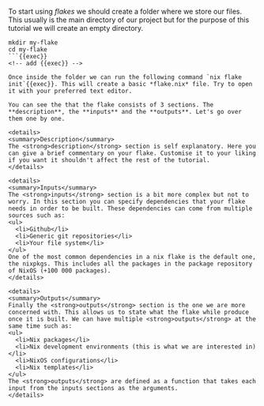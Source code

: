 <!--
    1. create folder for nix flake
    2. create nix flake
-->

To start using *flakes* we should create a folder where we store our files. This usually is the main directory of our project but for the purpose of this tutorial we will create an empty directory.

```
mkdir my-flake
cd my-flake
```{{exec}}
<!-- add {{exec}} -->

Once inside the folder we can run the following command `nix flake init`{{exec}}. This will create a basic *flake.nix* file. Try to open it with your preferred text editor.

You can see the that the flake consists of 3 sections. The **description**, the **inputs** and the **outputs**. Let's go over them one by one.

<details>
<summary>Description</summary>
The <strong>description</strong> section is self explanatory. Here you can give a brief commentary on your flake. Customise it to your liking if you want it shouldn't affect the rest of the tutorial.
</details>

<details>
<summary>Inputs</summary>
The <strong>inputs</strong> section is a bit more complex but not to worry. In this section you can specify dependencies that your flake needs in order to be built. These dependencies can come from multiple sources such as:
<ul>
  <li>Github</li>
  <li>Generic git repositories</li>
  <li>Your file system</li>
</ul>
One of the most common dependencies in a nix flake is the default one, the nixpkgs. This includes all the packages in the package repository of NixOS (+100 000 packages).
</details>

<details>
<summary>Outputs</summary>
Finally the <strong>outputs</strong> section is the one we are more concerned with. This allows us to state what the flake while produce once it is built. We can have multiple <strong>outputs</strong> at the same time such as:
<ul>
  <li>Nix packages</li>
  <li>Nix development environments (this is what we are interested in)</li>
  <li>NixOS configurations</li>
  <li>Nix templates</li>
</ul>
The <strong>outputs</strong> are defined as a function that takes each input from the inputs sections as the arguments.
</details>
